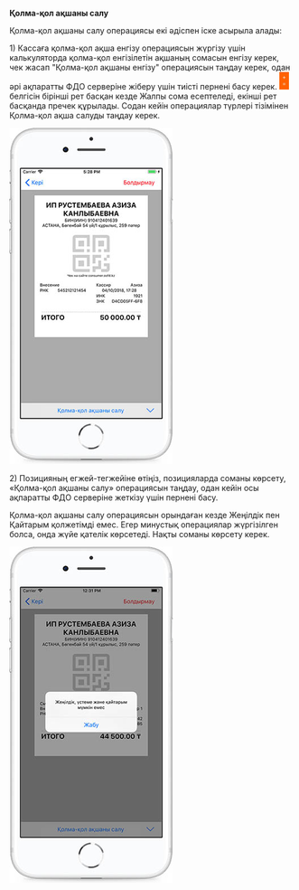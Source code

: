 **Қолма-қол ақшаны салу**

Қолма-қол ақшаны салу операциясы екі әдіспен іске асырыла алады:

1\) Кассаға қолма-қол ақша енгізу операциясын жүргізу үшін калькуляторда қолма-қол енгізілетін ақшаның сомасын енгізу керек, чек жасап "Қолма-қол ақшаны енгізу" операциясын таңдау керек, одан әрі ақпаратты ФДО серверіне жіберу үшін тиісті пернені басу керек. ![](../assets/20000.png) белгісін бірінші рет басқан кезде Жалпы сома есептеледі, екінші рет басқанда пречек құрылады. Содан кейін операциялар түрлері тізімінен Қолма-қол ақша салуды таңдау керек.

![](../assets/Simulator_Screen_Shot_-_iPhone_8_Plus_-_2018-04-10_at_17.28.49.jpg)

2\) Позицияның егжей-тегжейіне өтіңіз, позицияларда соманы көрсету, «Қолма-қол ақшаны салу» операциясын таңдау, одан кейін осы ақпаратты ФДО серверіне жеткізу үшін пернені басу.

Қолма-қол ақшаны салу операциясын орындаған кезде Жеңілдік пен Қайтарым қолжетімді емес. Егер минустық операциялар жүргізілген болса, онда жүйе қателік көрсетеді. Нақты соманы көрсету керек.

![](../assets/Simulator_Screen_Shot_-_iPhone_8_Plus_-_2018-04-18_at_12.31.09.jpg)

